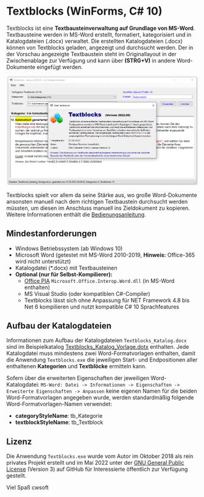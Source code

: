 # Textblocks (WinForms, C# 10)
Textblocks ist eine **Textbausteinverwaltung auf Grundlage von MS-Word**. Textbausteine werden in MS-Word erstellt, formatiert, kategorisiert und in Katalogdateien (.docx) verwaltet. Die erstellten Katalogdateien (.docx) können von Textblocks geladen, angezeigt und durchsucht werden. Der in der Vorschau angezeigte Textbaustein steht im Originallayout in der Zwischenablage zur Verfügung und kann über **(STRG+V)** in andere Word-Dokumente eingefügt werden.

![Screenshot](./Dokumentation/screenshots/screenshot.png)

Textblocks spielt vor allem da seine Stärke aus, wo große Word-Dokumente ansonsten manuell nach dem richtigen Textbaustein durchsucht werden müssten, um diesen im Anschluss manuell ins Zieldokument zu kopieren. Weitere Informationen enthält die [Bedienungsanleitung](./Dokumentation/Textblocks.pdf).

## Mindestanforderungen
- Windows Betriebssystem (ab Windows 10)
- Microsoft Word (getestet mit MS-Word 2010-2019, **Hinweis:** Office-365 wird nicht unterstützt)
- Katalogdatei (\*.docx) mit Textbausteinen
- **Optional (nur für Selbst-Kompilierer):**
  - [Office PIA](./Textblocks/PIA/Howto-Office-PIA.md) `Microsoft.Office.Interop.Word.dll` (in MS-Word enthalten)
  - MS Visual Studio (oder kompatiblen C#-Compiler) 
  - Textblocks lässt sich ohne Anpassung für NET Framework 4.8 bis Net 6 kompilieren und nutzt kompatible C# 10 Sprachfeatures

## Aufbau der Katalogdateien
Informationen zum Aufbau der Katalogdateien `Textblocks_Katalog.docx` sind im Beispielkatalog [Textblocks_Katalog_Vorlage.dotx](https://github.com/cwsoft/Textblocks/blob/main/Kataloge/Textblocks_Katalog_Vorlage.docx?raw=true) enthalten. Jede Katalogdatei muss mindestens zwei Word-Formatvorlagen enthalten, damit die Anwendung `Textblocks.exe` die jeweiligen Start- und Endpositionen aller enthaltenen **Kategorien** und **Textblöcke** ermitteln kann. 

Sofern über die erweiterten Eigenschaften der jeweiligen Word-Katalogdatei: `MS-Word: Datei -> Informationen -> Eigenschaften -> Erweiterte Eigenschaften -> Anpassen` keine eigenen Namen für die beiden Word-Formatvorlagen angegeben wurde, werden standardmäßig folgende Word-Formatvorlagen-Namen verwendet:
- **categoryStyleName**: tb_Kategorie
- **textblockStyleName**: tb_Textblock

## Lizenz
Die Anwendung `Textblocks.exe` wurde vom Autor im Oktober 2018 als rein privates Projekt erstellt und im Mai 2022 unter der [GNU General Public License](./LICENSE.txt) (Version 3) auf GitHub für Interessierte öffentlich zur Verfügung gestellt. 

Viel Spaß
cwsoft
